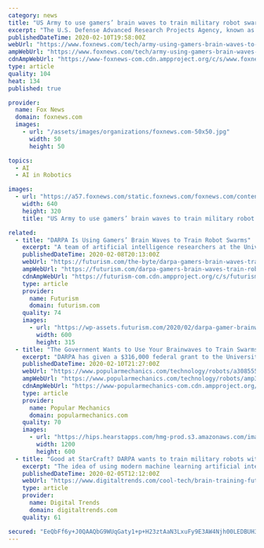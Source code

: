 ```yaml
---
category: news
title: "US Army to use gamers’ brain waves to train military robot swarms"
excerpt: "The U.S. Defense Advanced Research Projects Agency, known as DARPA, awarded a team from the University of Buffalo's Artificial Intelligence Institute a $316,000 grant for the study. Although swarm robotics is inspired by many things, including ant colonies ..."
publishedDateTime: 2020-02-10T19:58:00Z
webUrl: "https://www.foxnews.com/tech/army-using-gamers-brain-waves-to-train-military-robots"
ampWebUrl: "https://www.foxnews.com/tech/army-using-gamers-brain-waves-to-train-military-robots.amp"
cdnAmpWebUrl: "https://www-foxnews-com.cdn.ampproject.org/c/s/www.foxnews.com/tech/army-using-gamers-brain-waves-to-train-military-robots.amp"
type: article
quality: 104
heat: 134
published: true

provider:
  name: Fox News
  domain: foxnews.com
  images:
    - url: "/assets/images/organizations/foxnews.com-50x50.jpg"
      width: 50
      height: 50

topics:
  - AI
  - AI in Robotics

images:
  - url: "https://a57.foxnews.com/static.foxnews.com/foxnews.com/content/uploads/2020/02/640/320/creative-commons-robot-swarm.jpg?ve=1&tl=1"
    width: 640
    height: 320
    title: "US Army to use gamers’ brain waves to train military robot swarms"

related:
  - title: "DARPA Is Using Gamers’ Brain Waves to Train Robot Swarms"
    excerpt: "A team of artificial intelligence researchers at the University at Buffalo plans to study the brain ... gamers to build an advanced AI — so that it can then coordinate the actions of entire fleets of autonomous military robots. The U.S. Defense Advanced Research Projects Agency — better known as DARPA — has awarded the UB team a $ ..."
    publishedDateTime: 2020-02-08T20:13:00Z
    webUrl: "https://futurism.com/the-byte/darpa-gamers-brain-waves-train-robots-swarms"
    ampWebUrl: "https://futurism.com/darpa-gamers-brain-waves-train-robots-swarms/amp"
    cdnAmpWebUrl: "https://futurism-com.cdn.ampproject.org/c/s/futurism.com/darpa-gamers-brain-waves-train-robots-swarms/amp"
    type: article
    provider:
      name: Futurism
      domain: futurism.com
    quality: 74
    images:
      - url: "https://wp-assets.futurism.com/2020/02/darpa-gamer-brainwaves-train-killer-robots-600x315.jpg"
        width: 600
        height: 315
  - title: "The Government Wants to Use Your Brainwaves to Train Swarms of Military Robots"
    excerpt: "DARPA has given a $316,000 federal grant to the University at Buffalo Artificial Intelligence Institute to study gamers' brain waves and eye movements. The aim is to improve organization and strategy among autonomous air and ground robots. Why would the U.S. want to invest in robot swarms? Because bevies of bots are already being pursued ..."
    publishedDateTime: 2020-02-10T21:27:00Z
    webUrl: "https://www.popularmechanics.com/technology/robots/a30855506/darpa-swarm-robots-video-game/"
    ampWebUrl: "https://www.popularmechanics.com/technology/robots/amp30855506/darpa-swarm-robots-video-game/"
    cdnAmpWebUrl: "https://www-popularmechanics-com.cdn.ampproject.org/c/s/www.popularmechanics.com/technology/robots/amp30855506/darpa-swarm-robots-video-game/"
    type: article
    provider:
      name: Popular Mechanics
      domain: popularmechanics.com
    quality: 70
    images:
      - url: "https://hips.hearstapps.com/hmg-prod.s3.amazonaws.com/images/gamer-1581356216.jpg?crop=1xw:0.7501831501831502xh;center,top&resize=1200:*"
        width: 1200
        height: 600
  - title: "Good at StarCraft? DARPA wants to train military robots with your brainwaves"
    excerpt: "The idea of using modern machine learning artificial intelligence is that it could give robot swarms the ability to more ... “We are around the halfway mark.” At present, they’ve yet to start the start the data-gathering phase of the project, although Chowdhury has a good idea of the format that it will take. The plan is to carry out ..."
    publishedDateTime: 2020-02-05T12:12:00Z
    webUrl: "https://www.digitaltrends.com/cool-tech/brain-training-future-swarm-robot-armies/"
    type: article
    provider:
      name: Digital Trends
      domain: digitaltrends.com
    quality: 61

secured: "EeQbFf6y+J0QAAQbG9WUqGaty1+p+H23ztAaN3LxuFy9E3AW4Njh00LEDBUH3IiC0NNAwNVAh394l/rq5jrxsh7T7hZgOnXFHNXQ8AVt+tfG5E7BgLkzACg7fl5mbI56MHjNHsat/j87QLmXDgtb4qEj1SDkfYEZgQyzDWWJjmFb20sWc1MMP9HvbvIG5tH2aHQLTqkVGpXiSml8yNOXwvRbqGMkNGidmhuj6cE6knpmjo5AinPFT+BFHQqPzMT8wN9ICcEcEEesiS2s/u7e6LJ70wvqu0f6UxIIKg0esHqPhKbCutmvlOeydZbnL19pTgEA0tbjL/Ckz2l3FAn7utMmzDQJtABvFT2ol0CVr4++pj3VjnU0dkQrq0RGdUhPfHPwRfQ/8Zk3JREfoS/7lPbSG57X1rS6tzRzIGgBjdUt6ZrQSmvJY6jg2bNG4KJAvPhKtD1iqQkvyyySZJVmVl7iAP+l/JvK9LvSsO+6N0Q=;8lR8aRDSetDO+AItiSs4qA=="
---
```


